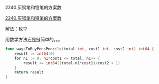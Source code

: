 2240.买钢笔和铅笔的方案数

[2240.买钢笔和铅笔的方案数](https://leetcode.cn/problems/number-of-ways-to-buy-pens-and-pencils/description/)



解法：枚举



用数学方法还是挺简单的。。。



```go
func waysToBuyPensPencils(total int, cost1 int, cost2 int) int64 {
	result := int64(0)
	for n1 := 0; n1*cost1 <= total; n1++ {
		result += int64((total-n1*cost1)/cost2 + 1)
	}
	return result
}
```
